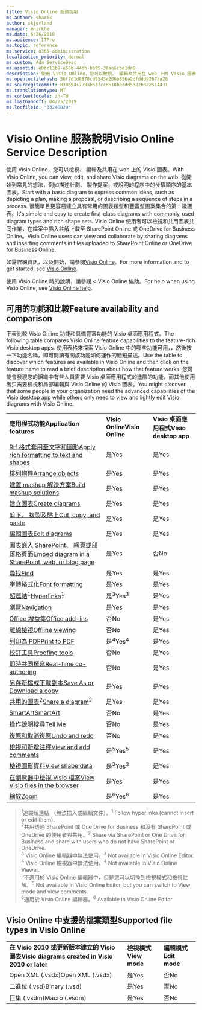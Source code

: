 ```yaml
---
title: Visio Online 服務說明
ms.author: sharik
author: skjerland
manager: mnirkhe
ms.date: 6/26/2018
ms.audience: ITPro
ms.topic: reference
ms.service: o365-administration
localization_priority: Normal
ms.custom: Adm_ServiceDesc
ms.assetid: e0bc13b9-e56b-44db-bb95-36ae6cbe1da8
description: 使用 Visio Online，您可以檢視、 編輯及共用在 web 上的 Visio 圖表。 從開始到常見的想法，例如描述計劃、 製作提案，或說明的程序中的步驟順序的基本圖表。 很簡單且更容易建立具有常用的圖表類型和豐富型圖案集合的第一級圖表。 Visio Online 使用者可以檢視和共用圖表共同作業，在檔案中插入註解上載至 SharePoint Online 或 OneDrive for Business Online。
ms.openlocfilehash: 56f7d1d8878cd9543e206b856a2dfddd9267aa28
ms.sourcegitcommit: 830694c729ab53fcc8518b0cdd5322b322514431
ms.translationtype: MT
ms.contentlocale: zh-TW
ms.lasthandoff: 04/25/2019
ms.locfileid: "33246829"
---
```

# <a name="visio-online-service-description"></a><span data-ttu-id="afbb4-106">Visio Online 服務說明</span><span class="sxs-lookup"><span data-stu-id="afbb4-106">Visio Online Service Description</span></span>

<span data-ttu-id="afbb4-107">使用 Visio Online，您可以檢視、 編輯及共用在 web 上的 Visio 圖表。</span><span class="sxs-lookup"><span data-stu-id="afbb4-107">With Visio Online, you can view, edit, and share Visio diagrams on the web.</span></span> <span data-ttu-id="afbb4-108">從開始到常見的想法，例如描述計劃、 製作提案，或說明的程序中的步驟順序的基本圖表。</span><span class="sxs-lookup"><span data-stu-id="afbb4-108">Start with a basic diagram to express common ideas, such as depicting a plan, making a proposal, or describing a sequence of steps in a process.</span></span> <span data-ttu-id="afbb4-109">很簡單且更容易建立具有常用的圖表類型和豐富型圖案集合的第一級圖表。</span><span class="sxs-lookup"><span data-stu-id="afbb4-109">It's simple and easy to create first-class diagrams with commonly-used diagram types and rich shape sets.</span></span> <span data-ttu-id="afbb4-110">Visio Online 使用者可以檢視和共用圖表共同作業，在檔案中插入註解上載至 SharePoint Online 或 OneDrive for Business Online。</span><span class="sxs-lookup"><span data-stu-id="afbb4-110">Visio Online users can view and collaborate by sharing diagrams and inserting comments in files uploaded to SharePoint Online or OneDrive for Business Online.</span></span>
  
<span data-ttu-id="afbb4-111">如需詳細資訊，以及開始，請參閱[Visio Online](https://products.office.com/en-US/visio/visio-online)。</span><span class="sxs-lookup"><span data-stu-id="afbb4-111">For more information and to get started, see [Visio Online](https://products.office.com/en-US/visio/visio-online).</span></span>
  
<span data-ttu-id="afbb4-112">使用 Visio Online 時的說明，請參閱 < <b0>Visio Online 協助</b0>。</span><span class="sxs-lookup"><span data-stu-id="afbb4-112">For help when using Visio Online, see [Visio Online help](https://go.microsoft.com/fwlink/?linkid=855982).</span></span>
  
## <a name="feature-availability-and-comparison"></a><span data-ttu-id="afbb4-113">可用的功能和比較</span><span class="sxs-lookup"><span data-stu-id="afbb4-113">Feature availability and comparison</span></span>

<span data-ttu-id="afbb4-114">下表比較 Visio Online 功能和具備豐富功能的 Visio 桌面應用程式。</span><span class="sxs-lookup"><span data-stu-id="afbb4-114">The following table compares Visio Online feature capabilities to the feature-rich Visio desktop apps.</span></span> <span data-ttu-id="afbb4-115">使用表格來探索 Visio Online 中的哪些功能可用，，然後按一下功能名稱，即可閱讀有關該功能如何運作的簡短描述。</span><span class="sxs-lookup"><span data-stu-id="afbb4-115">Use the table to discover which features are available in Visio Online and then click on the feature name to read a brief description about how that feature works.</span></span> <span data-ttu-id="afbb4-116">您可能會發現您的組織中有些人員需要 Visio 桌面應用程式的進階的功能，而其他使用者只需要檢視和局部編輯與 Visio Online 的 Visio 圖表。</span><span class="sxs-lookup"><span data-stu-id="afbb4-116">You might discover that some people in your organization need the advanced capabilities of the Visio desktop app while others only need to view and lightly edit Visio diagrams with Visio Online.</span></span> 
  
||||
|:-----|:-----|:-----|
|<span data-ttu-id="afbb4-117">**應用程式功能**</span><span class="sxs-lookup"><span data-stu-id="afbb4-117">**Application features**</span></span> <br/> |<span data-ttu-id="afbb4-118">**Visio Online**</span><span class="sxs-lookup"><span data-stu-id="afbb4-118">**Visio Online**</span></span> <br/> |<span data-ttu-id="afbb4-119">**Visio 桌面應用程式**</span><span class="sxs-lookup"><span data-stu-id="afbb4-119">**Visio desktop app**</span></span> <br/> |
|[<span data-ttu-id="afbb4-120">Rtf 格式套用至文字和圖形</span><span class="sxs-lookup"><span data-stu-id="afbb4-120">Apply rich formatting to text and shapes</span></span>](visio-online.md#BM_1) <br/> |<span data-ttu-id="afbb4-121">是</span><span class="sxs-lookup"><span data-stu-id="afbb4-121">Yes</span></span>  <br/> |<span data-ttu-id="afbb4-122">是</span><span class="sxs-lookup"><span data-stu-id="afbb4-122">Yes</span></span>  <br/> |
|[<span data-ttu-id="afbb4-123">排列物件</span><span class="sxs-lookup"><span data-stu-id="afbb4-123">Arrange objects</span></span>](visio-online.md#BM_2) <br/> |<span data-ttu-id="afbb4-124">是</span><span class="sxs-lookup"><span data-stu-id="afbb4-124">Yes</span></span>  <br/> |<span data-ttu-id="afbb4-125">是</span><span class="sxs-lookup"><span data-stu-id="afbb4-125">Yes</span></span>  <br/> |
|[<span data-ttu-id="afbb4-126">建置 mashup 解決方案</span><span class="sxs-lookup"><span data-stu-id="afbb4-126">Build mashup solutions</span></span>](visio-online.md#BM_3) <br/> |<span data-ttu-id="afbb4-127">是</span><span class="sxs-lookup"><span data-stu-id="afbb4-127">Yes</span></span>  <br/> |<span data-ttu-id="afbb4-128">是</span><span class="sxs-lookup"><span data-stu-id="afbb4-128">Yes</span></span>  <br/> |
|[<span data-ttu-id="afbb4-129">建立圖表</span><span class="sxs-lookup"><span data-stu-id="afbb4-129">Create diagrams</span></span>](visio-online.md#BM_4) <br/> |<span data-ttu-id="afbb4-130">是</span><span class="sxs-lookup"><span data-stu-id="afbb4-130">Yes</span></span>  <br/> |<span data-ttu-id="afbb4-131">是</span><span class="sxs-lookup"><span data-stu-id="afbb4-131">Yes</span></span>  <br/> |
|[<span data-ttu-id="afbb4-132">剪下、 複製及貼上</span><span class="sxs-lookup"><span data-stu-id="afbb4-132">Cut, copy, and paste</span></span>](visio-online.md#BM_5) <br/> |<span data-ttu-id="afbb4-133">是</span><span class="sxs-lookup"><span data-stu-id="afbb4-133">Yes</span></span>  <br/> |<span data-ttu-id="afbb4-134">是</span><span class="sxs-lookup"><span data-stu-id="afbb4-134">Yes</span></span>  <br/> |
|[<span data-ttu-id="afbb4-135">編輯圖表</span><span class="sxs-lookup"><span data-stu-id="afbb4-135">Edit diagrams</span></span>](visio-online.md#BM_6) <br/> |<span data-ttu-id="afbb4-136">是</span><span class="sxs-lookup"><span data-stu-id="afbb4-136">Yes</span></span>  <br/> |<span data-ttu-id="afbb4-137">是</span><span class="sxs-lookup"><span data-stu-id="afbb4-137">Yes</span></span>  <br/> |
|[<span data-ttu-id="afbb4-138">圖表嵌入 SharePoint、 網頁或部落格頁面</span><span class="sxs-lookup"><span data-stu-id="afbb4-138">Embed diagram in a SharePoint, web, or blog page</span></span>](visio-online.md#BM_7) <br/> |<span data-ttu-id="afbb4-139">是</span><span class="sxs-lookup"><span data-stu-id="afbb4-139">Yes</span></span>  <br/> |<span data-ttu-id="afbb4-140">否</span><span class="sxs-lookup"><span data-stu-id="afbb4-140">No</span></span>  <br/> |
|[<span data-ttu-id="afbb4-141">尋找</span><span class="sxs-lookup"><span data-stu-id="afbb4-141">Find</span></span>](visio-online.md#BM_8) <br/> |<span data-ttu-id="afbb4-142">是</span><span class="sxs-lookup"><span data-stu-id="afbb4-142">Yes</span></span>  <br/> |<span data-ttu-id="afbb4-143">是</span><span class="sxs-lookup"><span data-stu-id="afbb4-143">Yes</span></span>  <br/> |
|[<span data-ttu-id="afbb4-144">字體格式化</span><span class="sxs-lookup"><span data-stu-id="afbb4-144">Font formatting</span></span>](visio-online.md#BM_9) <br/> |<span data-ttu-id="afbb4-145">是</span><span class="sxs-lookup"><span data-stu-id="afbb4-145">Yes</span></span>  <br/> |<span data-ttu-id="afbb4-146">是</span><span class="sxs-lookup"><span data-stu-id="afbb4-146">Yes</span></span>  <br/> |
|<span data-ttu-id="afbb4-147">[超連結](visio-online.md#BM_10)<sup>1</sup></span><span class="sxs-lookup"><span data-stu-id="afbb4-147">[Hyperlinks](visio-online.md#BM_10)<sup>1</sup></span></span> <br/> |<span data-ttu-id="afbb4-148">是<sup>3</sup></span><span class="sxs-lookup"><span data-stu-id="afbb4-148">Yes<sup>3</sup></span></span> <br/> |<span data-ttu-id="afbb4-149">是</span><span class="sxs-lookup"><span data-stu-id="afbb4-149">Yes</span></span>  <br/> |
|[<span data-ttu-id="afbb4-150">瀏覽</span><span class="sxs-lookup"><span data-stu-id="afbb4-150">Navigation</span></span>](visio-online.md#BM_11) <br/> |<span data-ttu-id="afbb4-151">是</span><span class="sxs-lookup"><span data-stu-id="afbb4-151">Yes</span></span>  <br/> |<span data-ttu-id="afbb4-152">是</span><span class="sxs-lookup"><span data-stu-id="afbb4-152">Yes</span></span>  <br/> |
|[<span data-ttu-id="afbb4-153">Office 增益集</span><span class="sxs-lookup"><span data-stu-id="afbb4-153">Office add-ins</span></span>](visio-online.md#BM_12) <br/> |<span data-ttu-id="afbb4-154">否</span><span class="sxs-lookup"><span data-stu-id="afbb4-154">No</span></span>  <br/> |<span data-ttu-id="afbb4-155">是</span><span class="sxs-lookup"><span data-stu-id="afbb4-155">Yes</span></span>  <br/> |
|[<span data-ttu-id="afbb4-156">離線檢視</span><span class="sxs-lookup"><span data-stu-id="afbb4-156">Offline viewing</span></span>](visio-online.md#BM_13) <br/> |<span data-ttu-id="afbb4-157">否</span><span class="sxs-lookup"><span data-stu-id="afbb4-157">No</span></span>  <br/> |<span data-ttu-id="afbb4-158">是</span><span class="sxs-lookup"><span data-stu-id="afbb4-158">Yes</span></span>  <br/> |
|[<span data-ttu-id="afbb4-159">列印為 PDF</span><span class="sxs-lookup"><span data-stu-id="afbb4-159">Print to PDF </span></span>](visio-online.md#BM_14) <br/> |<span data-ttu-id="afbb4-160">是<sup>4</sup></span><span class="sxs-lookup"><span data-stu-id="afbb4-160">Yes<sup>4</sup></span></span> <br/> |<span data-ttu-id="afbb4-161">是</span><span class="sxs-lookup"><span data-stu-id="afbb4-161">Yes</span></span>  <br/> |
|[<span data-ttu-id="afbb4-162">校訂工具</span><span class="sxs-lookup"><span data-stu-id="afbb4-162">Proofing tools</span></span>](visio-online.md#BM_15) <br/> |<span data-ttu-id="afbb4-163">否</span><span class="sxs-lookup"><span data-stu-id="afbb4-163">No</span></span>  <br/> |<span data-ttu-id="afbb4-164">是</span><span class="sxs-lookup"><span data-stu-id="afbb4-164">Yes</span></span>  <br/> |
|[<span data-ttu-id="afbb4-165">即時共同撰寫</span><span class="sxs-lookup"><span data-stu-id="afbb4-165">Real-time co-authoring</span></span>](visio-online.md#BM_16) <br/> |<span data-ttu-id="afbb4-166">否</span><span class="sxs-lookup"><span data-stu-id="afbb4-166">No</span></span>  <br/> |<span data-ttu-id="afbb4-167">是</span><span class="sxs-lookup"><span data-stu-id="afbb4-167">Yes</span></span>  <br/> |
|[<span data-ttu-id="afbb4-168">另存新檔或下載副本</span><span class="sxs-lookup"><span data-stu-id="afbb4-168">Save As or Download a copy</span></span>](visio-online.md#BM_17) <br/> |<span data-ttu-id="afbb4-169">是</span><span class="sxs-lookup"><span data-stu-id="afbb4-169">Yes</span></span>  <br/> |<span data-ttu-id="afbb4-170">是</span><span class="sxs-lookup"><span data-stu-id="afbb4-170">Yes</span></span>  <br/> |
|<span data-ttu-id="afbb4-171">[共用的圖表](visio-online.md#BM_18)<sup>2</sup></span><span class="sxs-lookup"><span data-stu-id="afbb4-171">[Share a diagram](visio-online.md#BM_18)<sup>2</sup></span></span> <br/> |<span data-ttu-id="afbb4-172">是</span><span class="sxs-lookup"><span data-stu-id="afbb4-172">Yes</span></span>  <br/> |<span data-ttu-id="afbb4-173">是</span><span class="sxs-lookup"><span data-stu-id="afbb4-173">Yes</span></span>  <br/> |
|[<span data-ttu-id="afbb4-174">SmartArt</span><span class="sxs-lookup"><span data-stu-id="afbb4-174">SmartArt</span></span>](visio-online.md#BM_19) <br/> |<span data-ttu-id="afbb4-175">否</span><span class="sxs-lookup"><span data-stu-id="afbb4-175">No</span></span>  <br/> |<span data-ttu-id="afbb4-176">是</span><span class="sxs-lookup"><span data-stu-id="afbb4-176">Yes</span></span>  <br/> |
|[<span data-ttu-id="afbb4-177">操作說明搜尋</span><span class="sxs-lookup"><span data-stu-id="afbb4-177">Tell Me</span></span>](visio-online.md#BM_20) <br/> |<span data-ttu-id="afbb4-178">否</span><span class="sxs-lookup"><span data-stu-id="afbb4-178">No</span></span>  <br/> |<span data-ttu-id="afbb4-179">是</span><span class="sxs-lookup"><span data-stu-id="afbb4-179">Yes</span></span>  <br/> |
|[<span data-ttu-id="afbb4-180">復原和取消復原</span><span class="sxs-lookup"><span data-stu-id="afbb4-180">Undo and redo</span></span>](visio-online.md#BM_21) <br/> |<span data-ttu-id="afbb4-181">否</span><span class="sxs-lookup"><span data-stu-id="afbb4-181">No</span></span>  <br/> |<span data-ttu-id="afbb4-182">是</span><span class="sxs-lookup"><span data-stu-id="afbb4-182">Yes</span></span>  <br/> |
|[<span data-ttu-id="afbb4-183">檢視和新增注釋</span><span class="sxs-lookup"><span data-stu-id="afbb4-183">View and add comments</span></span>](visio-online.md#BM_22) <br/> |<span data-ttu-id="afbb4-184">是<sup>5</sup></span><span class="sxs-lookup"><span data-stu-id="afbb4-184">Yes<sup>5</sup></span></span> <br/> |<span data-ttu-id="afbb4-185">是</span><span class="sxs-lookup"><span data-stu-id="afbb4-185">Yes</span></span>  <br/> |
|[<span data-ttu-id="afbb4-186">檢視圖形資料</span><span class="sxs-lookup"><span data-stu-id="afbb4-186">View shape data</span></span>](visio-online.md#BM_23) <br/> |<span data-ttu-id="afbb4-187">是<sup>3</sup></span><span class="sxs-lookup"><span data-stu-id="afbb4-187">Yes<sup>3</sup></span></span> <br/> |<span data-ttu-id="afbb4-188">是</span><span class="sxs-lookup"><span data-stu-id="afbb4-188">Yes</span></span>  <br/> |
|[<span data-ttu-id="afbb4-189">在瀏覽器中檢視 Visio 檔案</span><span class="sxs-lookup"><span data-stu-id="afbb4-189">View Visio files in the browser</span></span>](visio-online.md#BM_24) <br/> |<span data-ttu-id="afbb4-190">是</span><span class="sxs-lookup"><span data-stu-id="afbb4-190">Yes</span></span>  <br/> |<span data-ttu-id="afbb4-191">是</span><span class="sxs-lookup"><span data-stu-id="afbb4-191">Yes</span></span>  <br/> |
|[<span data-ttu-id="afbb4-192">縮放</span><span class="sxs-lookup"><span data-stu-id="afbb4-192">Zoom</span></span>](visio-online.md#BM_25) <br/> |<span data-ttu-id="afbb4-193">是<sup>6</sup></span><span class="sxs-lookup"><span data-stu-id="afbb4-193">Yes<sup>6</sup></span></span> <br/> |<span data-ttu-id="afbb4-194">是</span><span class="sxs-lookup"><span data-stu-id="afbb4-194">Yes</span></span>  <br/> |
   
> <span data-ttu-id="afbb4-195"><sup>1</sup>追蹤超連結 （無法插入或編輯文件）。</span><span class="sxs-lookup"><span data-stu-id="afbb4-195"><sup>1</sup> Follow hyperlinks (cannot insert or edit them).</span></span> 
<br/><span data-ttu-id="afbb4-196"><sup>2</sup>共用透過 SharePoint 或 One Drive for Business 和沒有 SharePoint 或 OneDrive 的使用者與共用。</span><span class="sxs-lookup"><span data-stu-id="afbb4-196"><sup>2</sup> Share via SharePoint or One Drive for Business and share with users who do not have SharePoint or OneDrive.</span></span> 
<br/> <span data-ttu-id="afbb4-197"><sup>3</sup> Visio Online 編輯器中無法使用。</span><span class="sxs-lookup"><span data-stu-id="afbb4-197"><sup>3</sup> Not available in Visio Online Editor.</span></span>
<br/><span data-ttu-id="afbb4-198"><sup>4</sup> Visio Online 檢視器中無法使用。</span><span class="sxs-lookup"><span data-stu-id="afbb4-198"><sup>4</sup> Not available in Visio Online Viewer.</span></span> 
<br/><span data-ttu-id="afbb4-199"><sup>5</sup>不適用於 Visio Online 編輯器中，但是您可以切換到檢視模式和檢視註解。</span><span class="sxs-lookup"><span data-stu-id="afbb4-199"><sup>5</sup> Not available in Visio Online Editor, but you can switch to View mode and view comments.</span></span> 
<br/><span data-ttu-id="afbb4-200"><sup>6</sup>適用於 Visio Online 編輯器。</span><span class="sxs-lookup"><span data-stu-id="afbb4-200"><sup>6</sup> Available in Visio Online Editor.</span></span> 
  
## <a name="supported-file-types-in-visio-online"></a><span data-ttu-id="afbb4-201">Visio Online 中支援的檔案類型</span><span class="sxs-lookup"><span data-stu-id="afbb4-201">Supported file types in Visio Online</span></span>

||||
|:-----|:-----|:-----|
|<span data-ttu-id="afbb4-202">**在 Visio 2010 或更新版本建立的 Visio 圖表**</span><span class="sxs-lookup"><span data-stu-id="afbb4-202">**Visio diagrams created in Visio 2010 or later**</span></span> <br/> |<span data-ttu-id="afbb4-203">**檢視模式**</span><span class="sxs-lookup"><span data-stu-id="afbb4-203">**View mode**</span></span> <br/> |<span data-ttu-id="afbb4-204">**編輯模式**</span><span class="sxs-lookup"><span data-stu-id="afbb4-204">**Edit mode**</span></span> <br/> |
|<span data-ttu-id="afbb4-205">Open XML (.vsdx)</span><span class="sxs-lookup"><span data-stu-id="afbb4-205">Open XML (.vsdx)</span></span>  <br/> |<span data-ttu-id="afbb4-206">是</span><span class="sxs-lookup"><span data-stu-id="afbb4-206">Yes</span></span>  <br/> |<span data-ttu-id="afbb4-207">否</span><span class="sxs-lookup"><span data-stu-id="afbb4-207">No</span></span>  <br/> |
|<span data-ttu-id="afbb4-208">二進位 (.vsd)</span><span class="sxs-lookup"><span data-stu-id="afbb4-208">Binary (.vsd)</span></span>  <br/> |<span data-ttu-id="afbb4-209">是</span><span class="sxs-lookup"><span data-stu-id="afbb4-209">Yes</span></span>  <br/> |<span data-ttu-id="afbb4-210">否</span><span class="sxs-lookup"><span data-stu-id="afbb4-210">No</span></span>  <br/> |
|<span data-ttu-id="afbb4-211">巨集 (.vsdm)</span><span class="sxs-lookup"><span data-stu-id="afbb4-211">Macro (.vsdm)</span></span>  <br/> |<span data-ttu-id="afbb4-212">是</span><span class="sxs-lookup"><span data-stu-id="afbb4-212">Yes</span></span>  <br/> |<span data-ttu-id="afbb4-213">否</span><span class="sxs-lookup"><span data-stu-id="afbb4-213">No</span></span>  <br/> |
   

